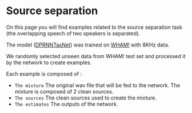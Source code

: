 # Source separation 
On this page you will find examples related to the source separation task
(the overlapping speech of two speakers is separated).
  
The model ([DPRNNTasNet](https://arxiv.org/pdf/1910.06379.pdf)) was trained on [WHAM!](http://wham.whisper.ai/) with 8KHz data.
  
We randomly selected unseen data from WHAM! test set and processed it by the network to create examples.
  
Each example is composed of :
* `The mixture` The original wav file that will be fed to the network. The mixture is composed of 2 clean sources.
* `The sources`  The clean sources used to create the mixture.
* `The estimates` The outputs of the network.
  
